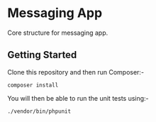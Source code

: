 Messaging App
========================

Core structure for messaging app.

Getting Started
---------------

Clone this repository and then run Composer:-

```
composer install
```

You will then be able to run the unit tests using:-

```
./vendor/bin/phpunit
```
